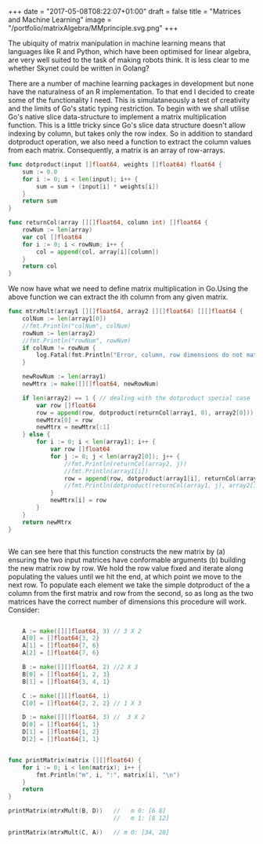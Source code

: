 +++
date = "2017-05-08T08:22:07+01:00"
draft = false
title = "Matrices and Machine Learning"
image = "/portfolio/matrixAlgebra/MMprinciple.svg.png"
+++

The ubiquity of matrix manipulation in machine learning means that languages like R and Python, which have been optimised for linear algebra, are very well suited to the task of making robots think. It is less clear to me whether Skynet could be written in Golang? 

There are a number of machine learning packages in development but none have the naturalness of an R implementation. To that end I decided to create some of the functionality I need. This is simulataneously a test of creativity and the limits of Go's static typing restriction. To begin with we shall utilise Go's native slice data-structure to implement a matrix multiplication function. This is a little tricky since Go's slice data structure doesn't allow indexing by column, but takes only the row index. So in addition to standard dotproduct operation, we also need a function to extract the column values from each matrix. Consequently, a matrix is an array of row-arrays.

``` go
func dotproduct(input []float64, weights []float64) float64 {
	sum := 0.0
	for i := 0; i < len(input); i++ {
		sum = sum + (input[i] * weights[i])
	}
	return sum
}

func returnCol(array [][]float64, column int) []float64 {
	rowNum := len(array)
	var col []float64
	for i := 0; i < rowNum; i++ {
		col = append(col, array[i][column])
	}
	return col
}


```
We now have what we need to define matrix multiplication in Go.Using the above function we can extract the ith column from any given matrix.

``` go
func mtrxMult(array1 [][]float64, array2 [][]float64) [][]float64 {
	colNum := len(array1[0])
	//fmt.Println("colNum", colNum)
	rowNum := len(array2)
	//fmt.Println("rowNum", rowNum)
	if colNum != rowNum {
		log.Fatal(fmt.Println("Error, column, row dimensions do not match"))
	}

	newRowNum := len(array1)
	newMtrx := make([][]float64, newRowNum)

	if len(array2) == 1 { // dealing with the dotproduct special case
		var row []float64
		row = append(row, dotproduct(returnCol(array1, 0), array2[0]))
		newMtrx[0] = row
		newMtrx = newMtrx[:1]
	} else {
		for i := 0; i < len(array1); i++ {
			var row []float64
			for j := 0; j < len(array2[0]); j++ {
				//fmt.Println(returnCol(array2, j))
				//fmt.Println(array1[i])
				row = append(row, dotproduct(array1[i], returnCol(array2, j)))
				//fmt.Println(dotproduct(returnCol(array1, j), array2[i]))
			}
			newMtrx[i] = row
		}
	}
	return newMtrx
}



```
We can see here that this function constructs the new matrix by (a) ensuring the two input matrices have conformable arguments (b) building the new matrix row by row. We hold the row value fixed and iterate along populating the values until we hit the end, at which point we move to the next row. To populate each element we take the simple dotproduct of the a column from the first matrix and row from the second, so as long as the two matrices have the correct number of dimensions this procedure will work. Consider:

``` go

	A := make([][]float64, 3) // 3 X 2
	A[0] = []float64{3, 2}
	A[1] = []float64{7, 6}
	A[2] = []float64{7, 6}

	B := make([][]float64, 2) //2 X 3
	B[0] = []float64{1, 2, 3}
	B[1] = []float64{3, 4, 1}

	C := make([][]float64, 1)
	C[0] = []float64{2, 2, 2} // 1 X 3

	D := make([][]float64, 3) //  3 X 2
	D[0] = []float64{1, 1}
	D[1] = []float64{1, 2}
	D[2] = []float64{1, 1}


func printMatrix(matrix [][]float64) {
	for i := 0; i < len(matrix); i++ {
		fmt.Println("m", i, ":", matrix[i], "\n")
	}
	return
}

printMatrix(mtrxMult(B, D))   //   m 0: [6 8]
                              //   m 1: [8 12]

printMatrix(mtrxMult(C, A))   // m 0: [34, 28]

```
